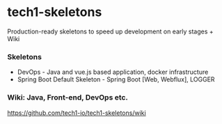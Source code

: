 # tech1-skeletons
Production-ready skeletons to speed up development on early stages + Wiki

### Skeletons
* DevOps - Java and vue.js based application, docker infrastructure
* Spring Boot Default Skeleton - Spring Boot [Web, Webflux], LOGGER

### Wiki: Java, Front-end, DevOps etc. 
https://github.com/tech1-io/tech1-skeletons/wiki
